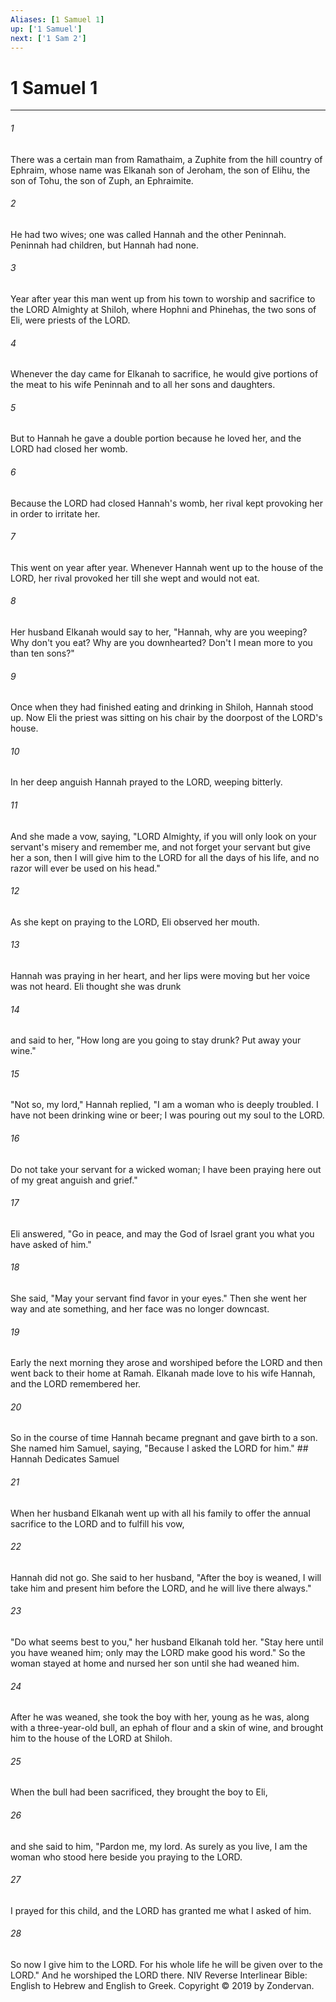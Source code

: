 ```yaml
---
Aliases: [1 Samuel 1]
up: ['1 Samuel']
next: ['1 Sam 2']
---
```

# 1 Samuel 1

***


###### 1 
There was a certain man from Ramathaim, a Zuphite from the hill country of Ephraim, whose name was Elkanah son of Jeroham, the son of Elihu, the son of Tohu, the son of Zuph, an Ephraimite. 

###### 2 
He had two wives; one was called Hannah and the other Peninnah. Peninnah had children, but Hannah had none. 

###### 3 
Year after year this man went up from his town to worship and sacrifice to the LORD Almighty at Shiloh, where Hophni and Phinehas, the two sons of Eli, were priests of the LORD. 

###### 4 
Whenever the day came for Elkanah to sacrifice, he would give portions of the meat to his wife Peninnah and to all her sons and daughters. 

###### 5 
But to Hannah he gave a double portion because he loved her, and the LORD had closed her womb. 

###### 6 
Because the LORD had closed Hannah's womb, her rival kept provoking her in order to irritate her. 

###### 7 
This went on year after year. Whenever Hannah went up to the house of the LORD, her rival provoked her till she wept and would not eat. 

###### 8 
Her husband Elkanah would say to her, "Hannah, why are you weeping? Why don't you eat? Why are you downhearted? Don't I mean more to you than ten sons?" 

###### 9 
Once when they had finished eating and drinking in Shiloh, Hannah stood up. Now Eli the priest was sitting on his chair by the doorpost of the LORD's house. 

###### 10 
In her deep anguish Hannah prayed to the LORD, weeping bitterly. 

###### 11 
And she made a vow, saying, "LORD Almighty, if you will only look on your servant's misery and remember me, and not forget your servant but give her a son, then I will give him to the LORD for all the days of his life, and no razor will ever be used on his head." 

###### 12 
As she kept on praying to the LORD, Eli observed her mouth. 

###### 13 
Hannah was praying in her heart, and her lips were moving but her voice was not heard. Eli thought she was drunk 

###### 14 
and said to her, "How long are you going to stay drunk? Put away your wine." 

###### 15 
"Not so, my lord," Hannah replied, "I am a woman who is deeply troubled. I have not been drinking wine or beer; I was pouring out my soul to the LORD. 

###### 16 
Do not take your servant for a wicked woman; I have been praying here out of my great anguish and grief." 

###### 17 
Eli answered, "Go in peace, and may the God of Israel grant you what you have asked of him." 

###### 18 
She said, "May your servant find favor in your eyes." Then she went her way and ate something, and her face was no longer downcast. 

###### 19 
Early the next morning they arose and worshiped before the LORD and then went back to their home at Ramah. Elkanah made love to his wife Hannah, and the LORD remembered her. 

###### 20 
So in the course of time Hannah became pregnant and gave birth to a son. She named him Samuel, saying, "Because I asked the LORD for him." ## Hannah Dedicates Samuel 

###### 21 
When her husband Elkanah went up with all his family to offer the annual sacrifice to the LORD and to fulfill his vow, 

###### 22 
Hannah did not go. She said to her husband, "After the boy is weaned, I will take him and present him before the LORD, and he will live there always." 

###### 23 
"Do what seems best to you," her husband Elkanah told her. "Stay here until you have weaned him; only may the LORD make good his word." So the woman stayed at home and nursed her son until she had weaned him. 

###### 24 
After he was weaned, she took the boy with her, young as he was, along with a three-year-old bull, an ephah of flour and a skin of wine, and brought him to the house of the LORD at Shiloh. 

###### 25 
When the bull had been sacrificed, they brought the boy to Eli, 

###### 26 
and she said to him, "Pardon me, my lord. As surely as you live, I am the woman who stood here beside you praying to the LORD. 

###### 27 
I prayed for this child, and the LORD has granted me what I asked of him. 

###### 28 
So now I give him to the LORD. For his whole life he will be given over to the LORD." And he worshiped the LORD there. NIV Reverse Interlinear Bible: English to Hebrew and English to Greek. Copyright © 2019 by Zondervan.
